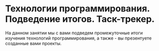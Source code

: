 # Технологии программирования. Подведение итогов. Таск-трекер.
На данном занятии мы с вами подведем промежуточные итоги изучения технологий программирования, а также - вы презентуете созданные вами проекты.